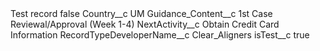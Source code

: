 <?xml version="1.0" encoding="UTF-8"?>
<CustomMetadata xmlns="http://soap.sforce.com/2006/04/metadata" xmlns:xsi="http://www.w3.org/2001/XMLSchema-instance" xmlns:xsd="http://www.w3.org/2001/XMLSchema">
    <label>Test record</label>
    <protected>false</protected>
    <values>
        <field>Country__c</field>
        <value xsi:type="xsd:string">UM</value>
    </values>
    <values>
        <field>Guidance_Content__c</field>
        <value xsi:type="xsd:string">1st Case Reviewal/Approval (Week 1-4)</value>
    </values>
    <values>
        <field>NextActivity__c</field>
        <value xsi:type="xsd:string">Obtain Credit Card Information</value>
    </values>
    <values>
        <field>RecordTypeDeveloperName__c</field>
        <value xsi:type="xsd:string">Clear_Aligners</value>
    </values>
    <values>
        <field>isTest__c</field>
        <value xsi:type="xsd:boolean">true</value>
    </values>
</CustomMetadata>
